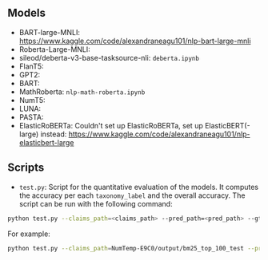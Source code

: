 ## Models

 - BART-large-MNLI: https://www.kaggle.com/code/alexandraneagu101/nlp-bart-large-mnli 
 - Roberta-Large-MNLI:
 - sileod/deberta-v3-base-tasksource-nli: `deberta.ipynb`
 - FlanT5: 
 - GPT2: 
 - BART:
 - MathRoberta: `nlp-math-roberta.ipynb`
 - NumT5:
 - LUNA:
 - PASTA:
 - ElasticRoBERTa: Couldn't set up ElasticRoBERTa, set up ElasticBERT(-large) instead: https://www.kaggle.com/code/alexandraneagu101/nlp-elasticbert-large

## Scripts

 - `test.py`: Script for the quantitative evaluation of the models. It computes the accuracy per each `taxonomy_label` and the overall accuracy.
The script can be run with the following command:
```bash
python test.py --claims_path=<claims_path> --pred_path=<pred_path> --gt_path=<ground_truth_path>
```
For example:
```bash
python test.py --claims_path=NumTemp-E9C0/output/bm25_top_100_test --pred_path=predictions.csv --gt_path=ground_truth.csv
```
